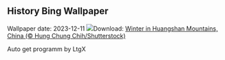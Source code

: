 ## History Bing Wallpaper
Wallpaper date: 2023-12-11
![](https://www.bing.com/th?id=OHR.MountainDayChina_EN-IN2198461233_UHD.jpg&w=1000)Download: [Winter in Huangshan Mountains, China (© Hung Chung Chih/Shutterstock)](https://www.bing.com/th?id=OHR.MountainDayChina_EN-IN2198461233_UHD.jpg)

Auto get programm by LtgX
